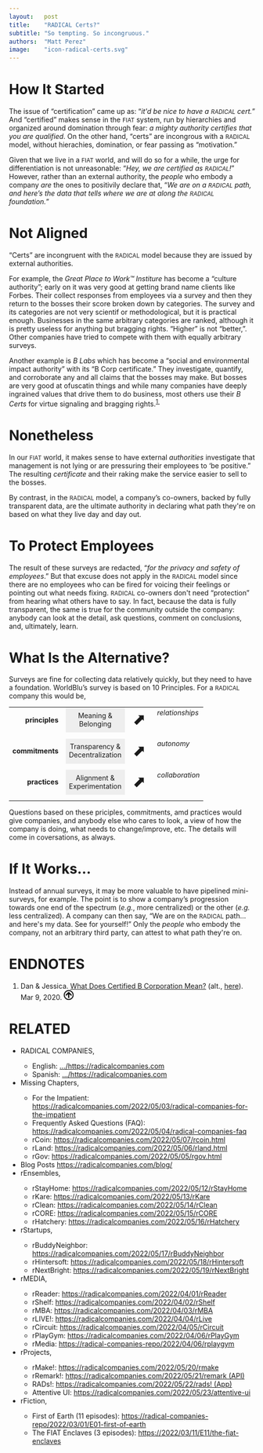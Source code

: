 ```yaml
---
layout:   post
title:    "RADICAL Certs?"
subtitle: "So tempting. So incongruous."
authors:  "Matt Perez"
image:    "icon-radical-certs.svg"
---
```


<div style="display:none;">
 <p>"Certificates" fit in a FIAT world we live in, run by hierarchies and organized around domination through fear. But "certs" don't make sense within a RADICAL system, without hierachies or domination."</p>
</div>

<h1>How It Started</h1>
 <p>The issue of &ldquo;certification&rdquo; came up as: &ldquo;<em>it'd be nice to have a <span style="font-size:smaller; ">RADICAL</span> cert.</em>&rdquo; And &ldquo;certified&rdquo; makes sense in the <span style="font-size:smaller; ">FIAT</span> system, run by hierarchies and organized around domination through fear:  <em>a mighty authority certifies that you are qualified</em>. On the other hand, &ldquo;certs&rdquo; are incongrous with a <span style="font-size:smaller; ">RADICAL</span> model, without hierachies, domination, or fear passing as &ldquo;motivation.&rdquo;</p>
 <p>Given that we live in a <span style="font-size:smaller; ">FIAT</span> world, and will do so for a while, the urge for differentiation is not unreasonable: &ldquo;<em>Hey, we are certified as  <span style="font-size:smaller; ">RADICAL</span>!</em>&rdquo; However, rather than an external authority, the <em>people</em> who embody a company <em>are</em> the ones to positivily declare that, &ldquo;<em>We are on a <span style="font-size:smaller; ">RADICAL</span> path, and here&rsquo;s the data that tells where we are at along the <span style="font-size:smaller; ">RADICAL</span> foundation.</em>&rdquo;
 
<h1>Not Aligned</h1>
 <p>&ldquo;Certs&rdquo; are incongruent with the <span style="font-size:smaller; ">RADICAL</span> model because they are issued by external authorities.</p>
 <p>For example, the <em>Great Place to Work&trade; Institure</em> has become a &ldquo;culture authority&rdquo;; early on it was very good at getting brand name clients like Forbes. Their collect responses from employees via a survey and then they return to the bosses their score broken down by categories. The survey and its categories are not very scientif or methodological, but it is practical enough. Businesses in the same arbitrary categories are ranked, although it is pretty useless for anything but bragging rights. &ldquo;Higher&rdquo; is not &ldquo;better,&rdquo;. Other companies have tried to compete with them with equally arbitrary surveys.</p>
 <p>Another example is <em>B Labs</em> which has become a &ldquo;social and environmental impact authority&rdquo; with its &ldquo;B Corp certificate.&rdquo; They investigate, quantify, and corroborate any and all claims that the bosses may make. But bosses are very good at ofuscatin things and while many companies have deeply ingrained values that drive them to do business, most others use their <em>B Certs</em> for virtue signaling and bragging rights.<sup id="bn01"><a href="#fn01">1&nbsp;</a></sup></p>
 
<h1>Nonetheless</h1>
 <p>In our <span style="font-size:smaller; ">FIAT</span> world, it makes sense to have external <em>authorities</em> investigate that management is not lying or are pressuring their employees to &lsquo;be positive.&rdquo; The resulting <em>certificate</em> and their raking make the service easier to sell to the bosses.</p>
 <p>By contrast, in the <span style="font-size:smaller; ">RADICAL</span> model, a company&rsquo;s co-owners, backed by fully transparent data, are the ultimate authority in declaring what path they're on based on what they live day and day out.</p>

<h1>To Protect Employees</h1>
 <p>The result of these surveys are redacted, &ldquo;<em>for the privacy and safety of employees</em>.&rdquo; But that excuse does not apply in the <span style="font-size:smaller; ">RADICAL</span> model since there are no employees who can be fired for voicing their feelings or pointing out what needs fixing. <span style="font-size:smaller; ">RADICAL</span> co-owners don't need &ldquo;protection&rdquo; from hearing what others have to say. In fact, because the data is fully transparent, the same is true for the community outside the company: anybody can look at the detail, ask questions, comment on conclusions, and, ultimately, learn.</p>

<h1>What Is the Alternative?</h1>
 <p>Surveys are fine for collecting data relatively quickly, but they need to have a foundation. WorldBlu&rsquo;s survey is based on 10 Principles. For a <span style="font-size:smaller; ">RADICAL</span> company this would be,</p>
  <table align="center">
   <tr>
    <td valign="middle" style="text-align:right; font-weight:bold; ">principles&nbsp;&nbsp;</td>
    <td style="text-align:center; background-color:#EEEEEE; ">Meaning &<br>Belonging</td>
    <td valign="middle" style="font-size:xx-large; "> ⬈</td>
    <td valign="top"><em>relationships</em></td>
   </tr>
   <tr>
    <td style="height: 7px;"></td>
   </tr>
   <tr>
    <td valign="middle" style="text-align:right; font-weight:bold; ">commitments&nbsp;&nbsp;</td>
    <td style="text-align:center; background-color:#EEEEEE;">Transparency &<br>Decentralization</td>
    <td valign="middle" style="font-size:xx-large; "> ⬈</td>
    <td valign="top"><em>autonomy</em></td>
   </tr>
   <tr>
    <td style="height: 7px;"></td>
   </tr>
   <tr>
    <td valign="middle" style="text-align:right; font-weight:bold; ">practices&nbsp;&nbsp;</td>
    <td style="text-align:center; background-color:#EEEEEE; ">Alignment &<br>Experimentation</td>
    <td valign="middle" style="font-size:xx-large; "> ⬈</td>
    <td valign="top"><em>collaboration</em></td>
   </tr>
   <tr>
    <td style="height: 7px;"></td>
   </tr>
  </table>
<p>Questions based on these priciples, commitments, amd practices would give companies, and anybody else who cares to look, a view of how the company is doing, what needs to change/improve, etc. The details will come in coversations, as always.</p>

<h1>If It Works&hellip;</h1>
<p>Instead of annual surveys, it may be more valuable to have pipelined mini-surveys, for example. The point is to show a company&rsquo;s progression towards one end of the spectrum (<em>e.g.</em>, more centralized) or the other (<em>e.g.</em> less centralized). A company can then say, &ldquo;We are on the <span style="font-size:smaller; ">RADICAL</span> path&hellip; and here's my data. See for yourself!&rdquo; Only the <em>people</em> who embody the company, not an arbitrary third party, can attest to what path they're on.</p>

<h1 class="_section">ENDNOTES</h1>
 <ol>
  <li id="fn01">Dan & Jessica. <a href="https://www.recycledandrenewed.com/what-does-certified-b-corporation-mean/" target="blank">What Does Certified B Corporation Mean?</a> (alt., <a href="https://diigo.com/0pa15t" target="blank">here</a>). Mar 9, 2020. <a href="#en01"><img src="/assets/img/arrow-up-icon.png" style="height:20px; margin-right:1em; "></a></li>
 </ol>

<h1 class="_section">RELATED</h1>
 <ul>
  <li>RADICAL COMPANIES,</li>
   <ul>
    <li><a>English</a>: <a href="https://radicalcompanies.com" target="_blank">&hellip;/https://radicalcompanies.com</a></li>
    <li><a>Spanish</a>: <a href="https://radicalcompanies.com" target="_blank">&hellip;/https://radicalcompanies.com</a></li>
   </ul>
  <li>Missing Chapters,</li>
   <ul>
    <li>For the Impatient: <a href="https://radicalcompanies.com/2022/05/03/radical-companies-for-the-impatient" target="_blank">https://radicalcompanies.com/2022/05/03/radical-companies-for-the-impatient</a></li>
    <li>Frequently Asked Questions (FAQ): <a href="https://radicalcompanies.com/2022/05/04/radical-companies-faq" target="_blank">https://radicalcompanies.com/2022/05/04/radical-companies-faq</a></li>
    <li>rCoin: <a href="https://radicalcompanies.com/2022/05/07/rcoin.html" target="_blank">https://radicalcompanies.com/2022/05/07/rcoin.html</a></li>
    <li>rLand: <a href="https://radicalcompanies.com/2022/05/06/rland.html" target="_blank">https://radicalcompanies.com/2022/05/06/rland.html</a></li>
    <li>rGov: <a href="https://radicalcompanies.com/2022/05/05/rgov.html" target="_blank">https://radicalcompanies.com/2022/05/05/rgov.html</a></li>
   </ul>
   <li>Blog Posts <a href="https://radicalcompanies.com/blog/" target="_blank">https://radicalcompanies.com/blog/</a></li>
   <li>rEnsembles,</li>
    <ul>
     <li> rStayHome: <a href="https://radicalcompanies.com/2022/05/12/rStayHome" target="_blank">https://radicalcompanies.com/2022/05/12/rStayHome</a></li>
     <li>     rKare: <a href="https://radicalcompanies.com/2022/05/13/rKare" target="_blank">https://radicalcompanies.com/2022/05/13/rKare</a></li>
     <li>    rClean: <a href="https://radicalcompanies.com/2022/05/14/rClean" target="_blank">https://radicalcompanies.com/2022/05/14/rClean</a></li>
     <li>     rCORE: <a href="https://radicalcompanies.com/2022/05/15/rCORE" target="_blank">https://radicalcompanies.com/2022/05/15/rCORE</a></li>
     <li>rHatchery: <a href="https://radicalcompanies.com/2022/05/16/rHatchery" target="_blank">https://radicalcompanies.com/2022/05/16/rHatchery</a></li>
    </ul>
   <li>rStartups,</li>
    <ul>
     <li>rBuddyNeighbor: <a href="https://radicalcompanies.com/2022/05/17/rBuddyNeighbor" target="_blank">https://radicalcompanies.com/2022/05/17/rBuddyNeighbor</a></li>
     <li>   rHintersoft: <a href="https://radicalcompanies.com/2022/05/18/rHintersoft" target="_blank">https://radicalcompanies.com/2022/05/18/rHintersoft</a></li> 
     <li>   rNextBright: <a href="https://radicalcompanies.com/2022/05/19/rNextBright" target="_blank">https://radicalcompanies.com/2022/05/19/rNextBright</a></li>
    </ul>
   <li>rMEDIA,</li>
    <ul>
     <li> rReader: <a href="https://radicalcompanies.com/2022/04/01/rReader" target="_blank">https://radicalcompanies.com/2022/04/01/rReader</a></li>
     <li>  rShelf: <a href="https://radicalcompanies.com/2022/04/02/rShelf" target="_blank">https://radicalcompanies.com/2022/04/02/rShelf</a></li>
     <li>    rMBA: <a href="https://radicalcompanies.com/2022/04/03/rMBA" target="_blank">https://radicalcompanies.com/2022/04/03/rMBA</a></li>
     <li>  rLIVE!: <a href="https://radicalcompanies.com/2022/04/04/rLive" target="_blank">https://radicalcompanies.com/2022/04/04/rLive</a></li>
     <li>rCircuit: <a href="https://radicalcompanies.com/2022/04/05/rCircuit" target="_blank">https://radicalcompanies.com/2022/04/05/rCircuit</a></li>
     <li>rPlayGym: <a href="https://radicalcompanies.com/2022/04/06/rPlayGym" target="_blank">https://radicalcompanies.com/2022/04/06/rPlayGym</a></li>
     <li>  rMedia: <a href="https://radical-companies-repo/2022/04/06/rplaygym" target="_blank">https://radical-companies-repo/2022/04/06/rplaygym</a></li>
    </ul>
   <li>rProjects,</li>
    <ul>
     <li>      rMake!: <a href="https://radicalcompanies.com/2022/05/20/rmake" target="_blank">https://radicalcompanies.com/2022/05/20/rmake</a></li>
     <li>    rRemark!: <a href="https://radicalcompanies.com/2022/05/21/remark" target="_blank">https://radicalcompanies.com/2022/05/21/remark (API)</a></li>
     <li>       RADs!: <a href="https://radicalcompanies.com/2022/05/22/rads!" target="_blank">https://radicalcompanies.com/2022/05/22/rads! (App)</a></li>
     <li>Attentive UI: <a href="https://radicalcompanies.com/2022/05/23/attentive-ui" target="_blank">https://radicalcompanies.com/2022/05/23/attentive-ui</a></li>
    </ul>
   <li>rFiction,</li>
    <ul>
     <li>  First of Earth (11 episodes): <a href="https://radical-companies-repo/2022/03/01/E01-first-of-earth" target="_blank">https://radical-companies-repo/2022/03/01/E01-first-of-earth</a></li>
     <li>The FIAT Enclaves (3 episodes): <a href="https://2022/03/11/E11/the-fiat-enclaves" target="_blank">https://2022/03/11/E11/the-fiat-enclaves</a></li>
    </ul>
